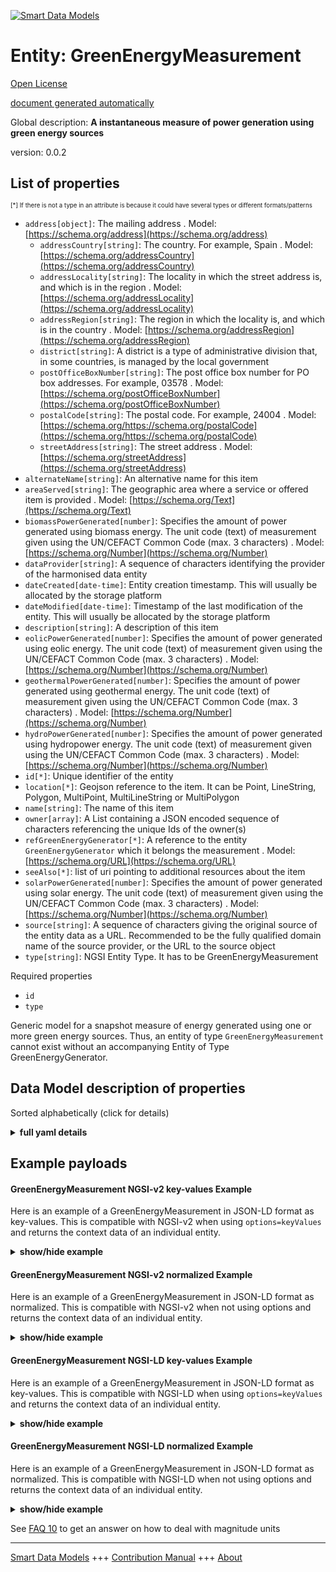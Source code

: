 <!-- 10-Header -->  
[![Smart Data Models](https://smartdatamodels.org/wp-content/uploads/2022/01/SmartDataModels_logo.png "Logo")](https://smartdatamodels.org)  
Entity: GreenEnergyMeasurement  
==============================<!-- /10-Header -->  
<!-- 15-License -->  
[Open License](https://github.com/smart-data-models//dataModel.GreenEnergy/blob/master/GreenEnergyMeasurement/LICENSE.md)  
[document generated automatically](https://docs.google.com/presentation/d/e/2PACX-1vTs-Ng5dIAwkg91oTTUdt8ua7woBXhPnwavZ0FxgR8BsAI_Ek3C5q97Nd94HS8KhP-r_quD4H0fgyt3/pub?start=false&loop=false&delayms=3000#slide=id.gb715ace035_0_60)  
<!-- /15-License -->  
<!-- 20-Description -->  
Global description: **A instantaneous measure of power generation using green energy sources**  
version: 0.0.2  
<!-- /20-Description -->  
<!-- 30-PropertiesList -->  

## List of properties  

<sup><sub>[*] If there is not a type in an attribute is because it could have several types or different formats/patterns</sub></sup>  
- `address[object]`: The mailing address  . Model: [https://schema.org/address](https://schema.org/address)	- `addressCountry[string]`: The country. For example, Spain  . Model: [https://schema.org/addressCountry](https://schema.org/addressCountry)  
	- `addressLocality[string]`: The locality in which the street address is, and which is in the region  . Model: [https://schema.org/addressLocality](https://schema.org/addressLocality)  
	- `addressRegion[string]`: The region in which the locality is, and which is in the country  . Model: [https://schema.org/addressRegion](https://schema.org/addressRegion)  
	- `district[string]`: A district is a type of administrative division that, in some countries, is managed by the local government    
	- `postOfficeBoxNumber[string]`: The post office box number for PO box addresses. For example, 03578  . Model: [https://schema.org/postOfficeBoxNumber](https://schema.org/postOfficeBoxNumber)  
	- `postalCode[string]`: The postal code. For example, 24004  . Model: [https://schema.org/https://schema.org/postalCode](https://schema.org/https://schema.org/postalCode)  
	- `streetAddress[string]`: The street address  . Model: [https://schema.org/streetAddress](https://schema.org/streetAddress)  
- `alternateName[string]`: An alternative name for this item  - `areaServed[string]`: The geographic area where a service or offered item is provided  . Model: [https://schema.org/Text](https://schema.org/Text)- `biomassPowerGenerated[number]`: Specifies the amount of power generated using biomass energy. The unit code (text) of measurement given using the UN/CEFACT Common Code (max. 3 characters)  . Model: [https://schema.org/Number](https://schema.org/Number)- `dataProvider[string]`: A sequence of characters identifying the provider of the harmonised data entity  - `dateCreated[date-time]`: Entity creation timestamp. This will usually be allocated by the storage platform  - `dateModified[date-time]`: Timestamp of the last modification of the entity. This will usually be allocated by the storage platform  - `description[string]`: A description of this item  - `eolicPowerGenerated[number]`: Specifies the amount of power generated using eolic energy. The unit code (text) of measurement given using the UN/CEFACT Common Code (max. 3 characters)  . Model: [https://schema.org/Number](https://schema.org/Number)- `geothermalPowerGenerated[number]`: Specifies the amount of power generated using geothermal energy. The unit code (text) of measurement given using the UN/CEFACT Common Code (max. 3 characters)  . Model: [https://schema.org/Number](https://schema.org/Number)- `hydroPowerGenerated[number]`: Specifies the amount of power generated using hydropower energy. The unit code (text) of measurement given using the UN/CEFACT Common Code (max. 3 characters)  . Model: [https://schema.org/Number](https://schema.org/Number)- `id[*]`: Unique identifier of the entity  - `location[*]`: Geojson reference to the item. It can be Point, LineString, Polygon, MultiPoint, MultiLineString or MultiPolygon  - `name[string]`: The name of this item  - `owner[array]`: A List containing a JSON encoded sequence of characters referencing the unique Ids of the owner(s)  - `refGreenEnergyGenerator[*]`: A reference to the entity `GreenEnergyGenerator` which it belongs the measurement  . Model: [https://schema.org/URL](https://schema.org/URL)- `seeAlso[*]`: list of uri pointing to additional resources about the item  - `solarPowerGenerated[number]`: Specifies the amount of power generated using solar energy. The unit code (text) of measurement given using the UN/CEFACT Common Code (max. 3 characters)  . Model: [https://schema.org/Number](https://schema.org/Number)- `source[string]`: A sequence of characters giving the original source of the entity data as a URL. Recommended to be the fully qualified domain name of the source provider, or the URL to the source object  - `type[string]`: NGSI Entity Type. It has to be GreenEnergyMeasurement  <!-- /30-PropertiesList -->  
<!-- 35-RequiredProperties -->  
Required properties  
- `id`  - `type`  <!-- /35-RequiredProperties -->  
<!-- 40-RequiredProperties -->  
Generic model for a snapshot measure of energy generated using one or more green energy sources. Thus, an entity of type `GreenEnergyMeasurement` cannot exist without an accompanying Entity of Type GreenEnergyGenerator.  
<!-- /40-RequiredProperties -->  
<!-- 50-DataModelHeader -->  
## Data Model description of properties  
Sorted alphabetically (click for details)  
<!-- /50-DataModelHeader -->  
<!-- 60-ModelYaml -->  
<details><summary><strong>full yaml details</strong></summary>    
```yaml  
GreenEnergyMeasurement:    
  description: A instantaneous measure of power generation using green energy sources    
  properties:    
    address:    
      description: The mailing address    
      properties:    
        addressCountry:    
          description: 'The country. For example, Spain'    
          type: string    
          x-ngsi:    
            model: https://schema.org/addressCountry    
            type: Property    
        addressLocality:    
          description: 'The locality in which the street address is, and which is in the region'    
          type: string    
          x-ngsi:    
            model: https://schema.org/addressLocality    
            type: Property    
        addressRegion:    
          description: 'The region in which the locality is, and which is in the country'    
          type: string    
          x-ngsi:    
            model: https://schema.org/addressRegion    
            type: Property    
        district:    
          description: 'A district is a type of administrative division that, in some countries, is managed by the local government'    
          type: string    
          x-ngsi:    
            type: Property    
        postOfficeBoxNumber:    
          description: 'The post office box number for PO box addresses. For example, 03578'    
          type: string    
          x-ngsi:    
            model: https://schema.org/postOfficeBoxNumber    
            type: Property    
        postalCode:    
          description: 'The postal code. For example, 24004'    
          type: string    
          x-ngsi:    
            model: https://schema.org/https://schema.org/postalCode    
            type: Property    
        streetAddress:    
          description: The street address    
          type: string    
          x-ngsi:    
            model: https://schema.org/streetAddress    
            type: Property    
        streetNr:    
          description: Number identifying a specific property on a public street    
          type: string    
          x-ngsi:    
            type: Property    
      type: object    
      x-ngsi:    
        model: https://schema.org/address    
        type: Property    
    alternateName:    
      description: An alternative name for this item    
      type: string    
      x-ngsi:    
        type: Property    
    areaServed:    
      description: The geographic area where a service or offered item is provided    
      type: string    
      x-ngsi:    
        model: https://schema.org/Text    
        type: Property    
    biomassPowerGenerated:    
      description: Specifies the amount of power generated using biomass energy. The unit code (text) of measurement given using the UN/CEFACT Common Code (max. 3 characters)    
      minimum: 0    
      type: number    
      x-ngsi:    
        model: https://schema.org/Number    
        type: Property    
        units: KWT    
    dataProvider:    
      description: A sequence of characters identifying the provider of the harmonised data entity    
      type: string    
      x-ngsi:    
        type: Property    
    dateCreated:    
      description: Entity creation timestamp. This will usually be allocated by the storage platform    
      format: date-time    
      type: string    
      x-ngsi:    
        type: Property    
    dateModified:    
      description: Timestamp of the last modification of the entity. This will usually be allocated by the storage platform    
      format: date-time    
      type: string    
      x-ngsi:    
        type: Property    
    description:    
      description: A description of this item    
      type: string    
      x-ngsi:    
        type: Property    
    eolicPowerGenerated:    
      description: Specifies the amount of power generated using eolic energy. The unit code (text) of measurement given using the UN/CEFACT Common Code (max. 3 characters)    
      minimum: 0    
      type: number    
      x-ngsi:    
        model: https://schema.org/Number    
        type: Property    
        units: KWT    
    geothermalPowerGenerated:    
      description: Specifies the amount of power generated using geothermal energy. The unit code (text) of measurement given using the UN/CEFACT Common Code (max. 3 characters)    
      minimum: 0    
      type: number    
      x-ngsi:    
        model: https://schema.org/Number    
        type: Property    
        units: KWT    
    hydroPowerGenerated:    
      description: Specifies the amount of power generated using hydropower energy. The unit code (text) of measurement given using the UN/CEFACT Common Code (max. 3 characters)    
      minimum: 0    
      type: number    
      x-ngsi:    
        model: https://schema.org/Number    
        type: Property    
        units: KWT    
    id:    
      anyOf:    
        - description: Identifier format of any NGSI entity    
          maxLength: 256    
          minLength: 1    
          pattern: ^[\w\-\.\{\}\$\+\*\[\]`|~^@!,:\\]+$    
          type: string    
          x-ngsi:    
            type: Property    
        - description: Identifier format of any NGSI entity    
          format: uri    
          type: string    
          x-ngsi:    
            type: Property    
      description: Unique identifier of the entity    
      x-ngsi:    
        type: Property    
    location:    
      description: 'Geojson reference to the item. It can be Point, LineString, Polygon, MultiPoint, MultiLineString or MultiPolygon'    
      oneOf:    
        - description: Geojson reference to the item. Point    
          properties:    
            bbox:    
              items:    
                type: number    
              minItems: 4    
              type: array    
            coordinates:    
              items:    
                type: number    
              minItems: 2    
              type: array    
            type:    
              enum:    
                - Point    
              type: string    
          required:    
            - type    
            - coordinates    
          title: GeoJSON Point    
          type: object    
          x-ngsi:    
            type: GeoProperty    
        - description: Geojson reference to the item. LineString    
          properties:    
            bbox:    
              items:    
                type: number    
              minItems: 4    
              type: array    
            coordinates:    
              items:    
                items:    
                  type: number    
                minItems: 2    
                type: array    
              minItems: 2    
              type: array    
            type:    
              enum:    
                - LineString    
              type: string    
          required:    
            - type    
            - coordinates    
          title: GeoJSON LineString    
          type: object    
          x-ngsi:    
            type: GeoProperty    
        - description: Geojson reference to the item. Polygon    
          properties:    
            bbox:    
              items:    
                type: number    
              minItems: 4    
              type: array    
            coordinates:    
              items:    
                items:    
                  items:    
                    type: number    
                  minItems: 2    
                  type: array    
                minItems: 4    
                type: array    
              type: array    
            type:    
              enum:    
                - Polygon    
              type: string    
          required:    
            - type    
            - coordinates    
          title: GeoJSON Polygon    
          type: object    
          x-ngsi:    
            type: GeoProperty    
        - description: Geojson reference to the item. MultiPoint    
          properties:    
            bbox:    
              items:    
                type: number    
              minItems: 4    
              type: array    
            coordinates:    
              items:    
                items:    
                  type: number    
                minItems: 2    
                type: array    
              type: array    
            type:    
              enum:    
                - MultiPoint    
              type: string    
          required:    
            - type    
            - coordinates    
          title: GeoJSON MultiPoint    
          type: object    
          x-ngsi:    
            type: GeoProperty    
        - description: Geojson reference to the item. MultiLineString    
          properties:    
            bbox:    
              items:    
                type: number    
              minItems: 4    
              type: array    
            coordinates:    
              items:    
                items:    
                  items:    
                    type: number    
                  minItems: 2    
                  type: array    
                minItems: 2    
                type: array    
              type: array    
            type:    
              enum:    
                - MultiLineString    
              type: string    
          required:    
            - type    
            - coordinates    
          title: GeoJSON MultiLineString    
          type: object    
          x-ngsi:    
            type: GeoProperty    
        - description: Geojson reference to the item. MultiLineString    
          properties:    
            bbox:    
              items:    
                type: number    
              minItems: 4    
              type: array    
            coordinates:    
              items:    
                items:    
                  items:    
                    items:    
                      type: number    
                    minItems: 2    
                    type: array    
                  minItems: 4    
                  type: array    
                type: array    
              type: array    
            type:    
              enum:    
                - MultiPolygon    
              type: string    
          required:    
            - type    
            - coordinates    
          title: GeoJSON MultiPolygon    
          type: object    
          x-ngsi:    
            type: GeoProperty    
      x-ngsi:    
        type: GeoProperty    
    name:    
      description: The name of this item    
      type: string    
      x-ngsi:    
        type: Property    
    owner:    
      description: A List containing a JSON encoded sequence of characters referencing the unique Ids of the owner(s)    
      items:    
        anyOf:    
          - description: Identifier format of any NGSI entity    
            maxLength: 256    
            minLength: 1    
            pattern: ^[\w\-\.\{\}\$\+\*\[\]`|~^@!,:\\]+$    
            type: string    
            x-ngsi:    
              type: Property    
          - description: Identifier format of any NGSI entity    
            format: uri    
            type: string    
            x-ngsi:    
              type: Property    
        description: Unique identifier of the entity    
        x-ngsi:    
          type: Property    
      type: array    
      x-ngsi:    
        type: Property    
    refGreenEnergyGenerator:    
      anyOf:    
        - format: uri    
          type: string    
        - anyOf:    
            - description: Identifier format of any NGSI entity    
              maxLength: 256    
              minLength: 1    
              pattern: ^[\w\-\.\{\}\$\+\*\[\]`|~^@!,:\\]+$    
              type: string    
              x-ngsi:    
                type: Property    
            - description: Identifier format of any NGSI entity    
              format: uri    
              type: string    
              x-ngsi:    
                type: Property    
      description: A reference to the entity `GreenEnergyGenerator` which it belongs the measurement    
      x-ngsi:    
        model: https://schema.org/URL    
        type: Relationship    
    seeAlso:    
      description: list of uri pointing to additional resources about the item    
      oneOf:    
        - items:    
            format: uri    
            type: string    
          minItems: 1    
          type: array    
        - format: uri    
          type: string    
      x-ngsi:    
        type: Property    
    solarPowerGenerated:    
      description: Specifies the amount of power generated using solar energy. The unit code (text) of measurement given using the UN/CEFACT Common Code (max. 3 characters)    
      minimum: 0    
      type: number    
      x-ngsi:    
        model: https://schema.org/Number    
        type: Property    
        units: KWT    
    source:    
      description: 'A sequence of characters giving the original source of the entity data as a URL. Recommended to be the fully qualified domain name of the source provider, or the URL to the source object'    
      type: string    
      x-ngsi:    
        type: Property    
    type:    
      description: NGSI Entity Type. It has to be GreenEnergyMeasurement    
      enum:    
        - GreenEnergyMeasurement    
      type: string    
      x-ngsi:    
        type: Property    
  required:    
    - id    
    - type    
  type: object    
  x-derived-from: ""    
  x-disclaimer: 'Redistribution and use in source and binary forms, with or without modification, are permitted  provided that the license conditions are met. Copyleft (c) 2022 Contributors to Smart Data Models Program'    
  x-license-url: https://github.com/smart-data-models/dataModel.GreenEnergy/blob/master/GreenEnergyMeasurement/LICENSE.md    
  x-model-schema: https://smart-data-models.github.io/dataModel.GreenEnergy/GreenEnergyMeasurement/schema.json    
  x-model-tags: ""    
  x-version: 0.0.2    
```  
</details>    
<!-- /60-ModelYaml -->  
<!-- 70-MiddleNotes -->  
<!-- /70-MiddleNotes -->  
<!-- 80-Examples -->  
## Example payloads    
#### GreenEnergyMeasurement NGSI-v2 key-values Example    
Here is an example of a GreenEnergyMeasurement in JSON-LD format as key-values. This is compatible with NGSI-v2 when  using `options=keyValues` and returns the context data of an individual entity.  
<details><summary><strong>show/hide example</strong></summary>    
```json  
{  
  "id": "urn:ngsi-ld:GreenEnergyMeasurement:santander:GreenEnergyMeasurement:Generator:a34f24b",  
  "type": "GreenEnergyMeasurement",  
  "source": "bike-in.com",  
  "dataProvider": "bike-in.com",  
  "dateCreated": "2019-01-01T12:00:00Z",  
  "dateModified": "2020-07-22T12:00:00Z",  
  "solarPowerGenerated":1.2,  
  "eolicPowerGenerated":3,  
  "hydroPowerGenerated":0,  
  "biomassPowerGenerated":0,  
  "geothermalPowerGenerated":0,  
  "refGreenEnergyGenerator":"urn:ngsi-ld:GreenEnergyGenerator:santander:GreenEnergy:greenEnergyGenerator:0001"  
}  
```  
</details>  
#### GreenEnergyMeasurement NGSI-v2 normalized Example    
Here is an example of a GreenEnergyMeasurement in JSON-LD format as normalized. This is compatible with NGSI-v2 when not using options and returns the context data of an individual entity.  
<details><summary><strong>show/hide example</strong></summary>    
```json  
{  
  "id": "urn:ngsi-ld:GreenEnergyMeasurement:santander:GreenEnergyMeasurement-Generator:a34f24b",  
  "type": "GreenEnergyMeasurement",  
  "solarPowerGenerated":{  
    "type":"Number",  
    "value":5.1  
  },  
  "eolicPowerGenerated":{  
    "type":"Number",  
    "value":2.1  
  },  
  "hydroPowerGenerated":{  
    "type":"Number",  
    "value":0  
  },  
  "biomassPowerGenerated":{  
    "type":"Number",  
    "value":0  
  },  
  "geothermalPowerGenerated":{  
    "type":"Number",  
    "value":0  
  },  
  "refGreenEnergyGenerator":{  
    "type":"Relationship",  
    "value":"urn:ngsi-ld:GreenEnergyGenerator:santander:GreenEnergy:greenEnergyGenerator:0001"  
  }  
}  
```  
</details>  
#### GreenEnergyMeasurement NGSI-LD key-values Example    
Here is an example of a GreenEnergyMeasurement in JSON-LD format as key-values. This is compatible with NGSI-LD when  using `options=keyValues` and returns the context data of an individual entity.  
<details><summary><strong>show/hide example</strong></summary>    
```json  
{  
    "id": "urn:ngsi-ld:GreenEnergyMeasurement:santander:GreenEnergyMeasurement-Generator:a34f24b",  
    "type": "GreenEnergyMeasurement",  
    "biomassPowerGenerated": {  
        "type": "Number",  
        "value": 2.1  
    },  
    "eolicPowerGenerated": {  
        "type": "Number",  
        "value": 2.1  
    },  
    "geothermalPowerGenerated": {  
        "type": "Number",  
        "value": 2.1  
    },  
    "hydroPowerGenerated": {  
        "type": "Number",  
        "value": 2.1  
    },  
    "refGreenEnergyGenerator": {  
        "type": "Relationship",  
        "value": "urn:ngsi-ld:GreenEnergyGenerator:santander:GreenEnergy:greenEnergyGenerator:0001"  
    },  
    "solarPowerGenerated": {  
        "type": "Number",  
        "value": 5.1  
    },  
    "@context": [  
        "https://uri.etsi.org/ngsi-ld/v1/ngsi-ld-core-context.jsonld",  
        "https://raw.githubusercontent.com/smart-data-models/dataModel.GreenEnergy/master/context.jsonld"  
    ]  
}  
```  
</details>  
#### GreenEnergyMeasurement NGSI-LD normalized Example    
Here is an example of a GreenEnergyMeasurement in JSON-LD format as normalized. This is compatible with NGSI-LD when not using options and returns the context data of an individual entity.  
<details><summary><strong>show/hide example</strong></summary>    
```json  
{  
    "id": "urn:ngsi-ld:GreenEnergyMeasurement:santander:GreenEnergyMeasurement:Generator:a34f24b",  
    "type": "GreenEnergyMeasurement",  
    "biomassPowerGenerated": 0,  
    "dataProvider": "bike-in.com",  
    "dateCreated": "2019-01-01T12:00:00Z",  
    "dateModified": "2020-07-22T12:00:00Z",  
    "eolicPowerGenerated": 3,  
    "geothermalPowerGenerated": 0,  
    "hydroPowerGenerated": 0,  
    "refGreenEnergyGenerator": "urn:ngsi-ld:GreenEnergyGenerator:santander:GreenEnergy:greenEnergyGenerator:0001",  
    "solarPowerGenerated": 1.2,  
    "source": "bike-in.com",  
    "@context": [  
        "https://smart-data-models.github.io/data-models/context.jsonld",  
        "https://raw.githubusercontent.com/smart-data-models/dataModel.GreenEnergy/master/context.jsonld"  
    ]  
}  
```  
</details><!-- /80-Examples -->  
<!-- 90-FooterNotes -->  
<!-- /90-FooterNotes -->  
<!-- 95-Units -->  
See [FAQ 10](https://smartdatamodels.org/index.php/faqs/) to get an answer on how to deal with magnitude units  
<!-- /95-Units -->  
<!-- 97-LastFooter -->  
---  
[Smart Data Models](https://smartdatamodels.org) +++ [Contribution Manual](https://bit.ly/contribution_manual) +++ [About](https://bit.ly/Introduction_SDM)<!-- /97-LastFooter -->  
